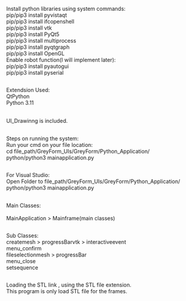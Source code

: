 Install python libraries using system commands:<br>
pip/pip3 install pyvistaqt <br>
pip/pip3 install ifcopenshell <br>
pip/pip3 install vtk <br>
pip/pip3 install PyQt5 <br>
pip/pip3 install multiprocess <br>
pip/pip3 install pyqtgraph <br>
pip/pip3 install OpenGL <br>
Enable robot function(I will implement later): <br>
pip/pip3 install pyautogui <br>
pip/pip3 install pyserial<br>

##

Extendsion Used:<br>
QtPython <br>
Python 3.11 <br> <br>

UI_Drawinng is included.
##
Steps on running the system:<br>
Run your cmd on your file location:<br>
cd file_path/GreyForm_UIs/GreyForm/Python_Application/<br>
python/python3 mainapplication.py
##
For Visual Studio: <br>
Open Folder to file_path/GreyForm_UIs/GreyForm/Python_Application/<br>
python/python3 mainapplication.py

##
Main Classes:<br>                               
MainApplication > Mainframe(main classes) 

##
Sub Classes:<br>
createmesh > progressBarvtk > interactiveevent <br>
menu_confirm <br>
fileselectionmesh > progressBar <br>
menu_close <br>
setsequence 

##
Loading the STL link , using the STL file extension. <br>
This program is only load STL file for the frames. 
